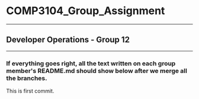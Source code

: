 # COMP3104_Group_Assignment

---

## Developer Operations - Group 12

---

### If everything goes right, all the text written on each group member's README.md should show below after we merge all the branches.

This is first commit.
